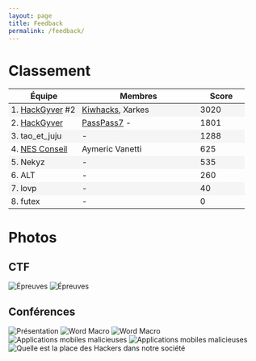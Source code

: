 ```yaml
---
layout: page
title: Feedback
permalink: /feedback/
---
```


Classement
==========

<style>
	td{
		padding-left:5px;
	}
</style>

<table>
  <thead>
    <tr style="border-right: none; border-left: none;">
      <th style="width: 30%">Équipe</th>
      <th style="width: 50%">Membres</th>
      <th style="width: 20%">Score</th>
    </tr>
  </thead>
  <tbody>
    <tr style="background-color: #f5f5f5;">
      <td>1. <a href="https://twitter.com/Hack_Gyver">HackGyver</a> #2</td>
      <td><a href="https://twitter.com/Kiwhacks">Kiwhacks</a>, Xarkes</td>
      <td>3020</td>
    </tr>
    <tr>
      <td>2. <a href="https://twitter.com/Hack_Gyver">HackGyver</a></td>
      <td><a href="https://twitter.com/PassPass7">PassPass7</a> - </td>
      <td>1801</td>
    </tr>
    <tr style="background-color: #f5f5f5;">
      <td>3. tao_et_juju</td>
      <td> - </td>
      <td>1288</td>
    </tr>
    <tr>
      <td>4. <a href="http://www.nes.fr/fr/">NES Conseil</a></td>
      <td>Aymeric Vanetti</td>
      <td>625</td>
    </tr>
    <tr style="background-color: #f5f5f5;">
      <td>5. Nekyz</td>
      <td> - </td>
      <td>535</td>
    </tr>
    <tr>
      <td>6. ALT</td>
      <td> - </td>
      <td>260</td>
    </tr>
	<tr style="background-color: #f5f5f5;">
      <td>7. lovp</td>
      <td> - </td>
      <td>40</td>
    </tr>
    <tr>
      <td>8. futex</td>
      <td> - </td>
      <td>0</td>
    </tr>
  </tbody>
</table>

# Photos

## CTF

![Épreuves](../assets/photos/ctf/effort-1.JPG)
![Épreuves](../assets/photos/ctf/effort-2.JPG)

## Conférences 

![Présentation](../assets/photos/conf/pres-1.JPG)
![Word Macro](../assets/photos/conf/macro-2.JPG)
![Word Macro](../assets/photos/conf/macro-1.JPG)
![Applications mobiles malicieuses](../assets/photos/conf/mobile-2.JPG)
![Applications mobiles malicieuses](../assets/photos/conf/mobile-1.JPG)
![Quelle est la place des Hackers dans notre société](../assets/photos/conf/societe-1.JPG)